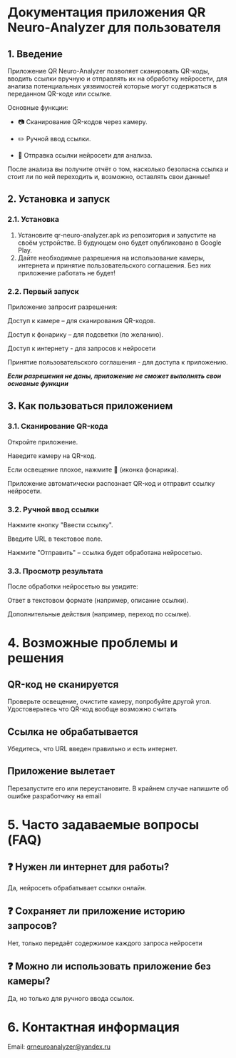 # Документация приложения QR Neuro-Analyzer для пользователя

## 1. Введение
Приложение QR Neuro-Analyzer позволяет сканировать QR-коды, вводить ссылки вручную и отправлять их на обработку нейросети, для анализа потенциальных уязвимостей которые могут содержаться в переданном QR-коде или ссылке.

Основные функции:

 - 📷 Сканирование QR-кодов через камеру.

 - ✏️ Ручной ввод ссылки.

 - 🤖 Отправка ссылки нейросети для анализа.

После анализа вы получите отчёт о том, насколько безопасна ссылка и стоит ли по ней переходить и, возможно, оставлять свои данные!

## 2. Установка и запуск
### 2.1. Установка

1. Установите qr-neuro-analyzer.apk из репозитория и запустите на своём устройстве. В будующем оно будет опубликовано в Google Play.
2. Дайте необходимые разрешения на использование камеры, интернета и принятие пользовательского соглашения. Без них приложение работать не будет!

### 2.2. Первый запуск
Приложение запросит разрешения:

Доступ к камере – для сканирования QR-кодов.

Доступ к фонарику – для подсветки (по желанию).

Доступ к интернету - для запросов к нейросети

Принятие пользовательского соглашения - для доступа к приложению.

***Если разрешения не даны, приложение не сможет выполнять свои основные функции***

## 3. Как пользоваться приложением
### 3.1. Сканирование QR-кода
Откройте приложение.

Наведите камеру на QR-код.

Если освещение плохое, нажмите 🔦 (иконка фонарика).

Приложение автоматически распознает QR-код и отправит ссылку нейросети.

### 3.2. Ручной ввод ссылки
Нажмите кнопку "Ввести ссылку".

Введите URL в текстовое поле.

Нажмите "Отправить" – ссылка будет обработана нейросетью.

### 3.3. Просмотр результата
После обработки нейросетью вы увидите:

Ответ в текстовом формате (например, описание ссылки).

Дополнительные действия (например, переход по ссылке).

# 4. Возможные проблемы и решения
## QR-код не сканируется	
Проверьте освещение, очистите камеру, попробуйте другой угол. Удостоверьтесь что QR-код вообще возможно считать 
## Ссылка не обрабатывается	
Убедитесь, что URL введен правильно и есть интернет.
## Приложение вылетает	
Перезапустите его или переустановите. В крайнем случае напишите об ошибке разработчику на email

# 5. Часто задаваемые вопросы (FAQ)
## ❓ Нужен ли интернет для работы?
Да, нейросеть обрабатывает ссылки онлайн.

## ❓ Сохраняет ли приложение историю запросов?
Нет, только передаёт содержимое каждого запроса нейросети

## ❓ Можно ли использовать приложение без камеры?
Да, но только для ручного ввода ссылок.

# 6. Контактная информация
Email: qrneuroanalyzer@yandex.ru

